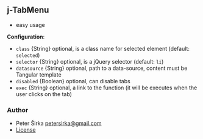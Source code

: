 ## j-TabMenu

- easy usage

__Configuration__:

- `class` {String} optional, is a class name for selected element (default: `selected`)
- `selector` {String} optional, is a jQuery selector (default: `li`)
- `datasource` {String} optional, path to a data-source, content must be Tangular template
- `disabled` {Boolean} optional, can disable tabs
- `exec` {String} optional, a link to the function (it will be executes when the user clicks on the tab)

### Author

- Peter Širka <petersirka@gmail.com>
- [License](https://www.totaljs.com/license/)